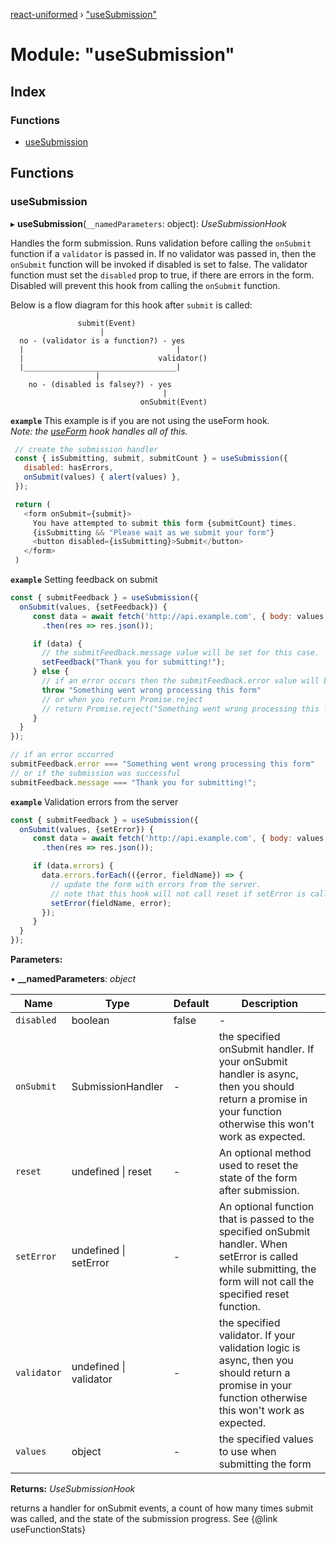 [react-uniformed](../README.md) › ["useSubmission"](_usesubmission_usesubmission_.md)

# Module: "useSubmission"

## Index

### Functions

* [useSubmission](_usesubmission_usesubmission_.md#usesubmission)

## Functions

###  useSubmission

▸ **useSubmission**(`__namedParameters`: object): *UseSubmissionHook*

Handles the form submission. Runs validation before calling the `onSubmit` function
if a `validator` is passed in.  If no validator was passed in, then the `onSubmit` function
will be invoked if disabled is set to false.  The validator function must set
the `disabled` prop to true, if there are errors in the form.
Disabled will prevent this hook from calling the `onSubmit` function.

Below is a flow diagram for this hook after `submit` is called:
```
               submit(Event)
                    |
  no - (validator is a function?) - yes
  |                                  |
  |                              validator()
  |__________________________________|
                   |
    no - (disabled is falsey?) - yes
                                  |
                             onSubmit(Event)
```

**`example`** <caption>This example is if you are not using the useForm hook.<br>_Note: the [useForm](_useform_.md#useform) hook handles all of this._</caption>
```javascript
 // create the submission handler
 const { isSubmitting, submit, submitCount } = useSubmission({
   disabled: hasErrors,
   onSubmit(values) { alert(values) },
 });

 return (
   <form onSubmit={submit}>
     You have attempted to submit this form {submitCount} times.
     {isSubmitting && "Please wait as we submit your form"}
     <button disabled={isSubmitting}>Submit</button>
   </form>
 )
```

**`example`** <caption>Setting feedback on submit</caption>
```javascript
const { submitFeedback } = useSubmission({
  onSubmit(values, {setFeedback}) {
     const data = await fetch('http://api.example.com', { body: values, method: 'POST' })
       .then(res => res.json());

     if (data) {
       // the submitFeedback.message value will be set for this case.
       setFeedback("Thank you for submitting!");
     } else {
       // if an error occurs then the submitFeedback.error value will be set
       throw "Something went wrong processing this form"
       // or when you return Promise.reject
       // return Promise.reject("Something went wrong processing this form");
     }
  }
});

// if an error occurred
submitFeedback.error === "Something went wrong processing this form"
// or if the submission was successful
submitFeedback.message === "Thank you for submitting!";
```

**`example`** <caption>Validation errors from the server</caption>
```javascript
const { submitFeedback } = useSubmission({
  onSubmit(values, {setError}) {
     const data = await fetch('http://api.example.com', { body: values, method: 'POST' })
       .then(res => res.json());

     if (data.errors) {
       data.errors.forEach(({error, fieldName}) => {
         // update the form with errors from the server.
         // note that this hook will not call reset if setError is called.
         setError(fieldName, error);
       });
     }
  }
});
```

**Parameters:**

▪ **__namedParameters**: *object*

Name | Type | Default | Description |
------ | ------ | ------ | ------ |
`disabled` | boolean | false | - |
`onSubmit` | SubmissionHandler | - | the specified onSubmit handler. If your onSubmit handler is async, then you should return a promise in your function otherwise this won't work as expected. |
`reset` | undefined &#124; reset | - | An optional method used to reset the state of the form after submission. |
`setError` | undefined &#124; setError | - | An optional function that is passed to the specified onSubmit handler.  When setError is called while submitting, the form will not call the specified reset function. |
`validator` | undefined &#124; validator | - | the specified validator. If your validation logic is async, then you should return a promise in your function otherwise this won't work as expected. |
`values` | object | - | the specified values to use when submitting the form |

**Returns:** *UseSubmissionHook*

returns a handler for onSubmit events,
 a count of how many times submit was called, and the state of the submission progress.
See {@link useFunctionStats}
